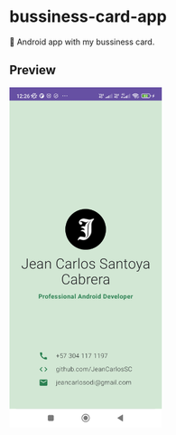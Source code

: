 # bussiness-card-app
📱 Android app with my bussiness card.

## Preview
<img src="preview.jpg" width="270" height="600" />
